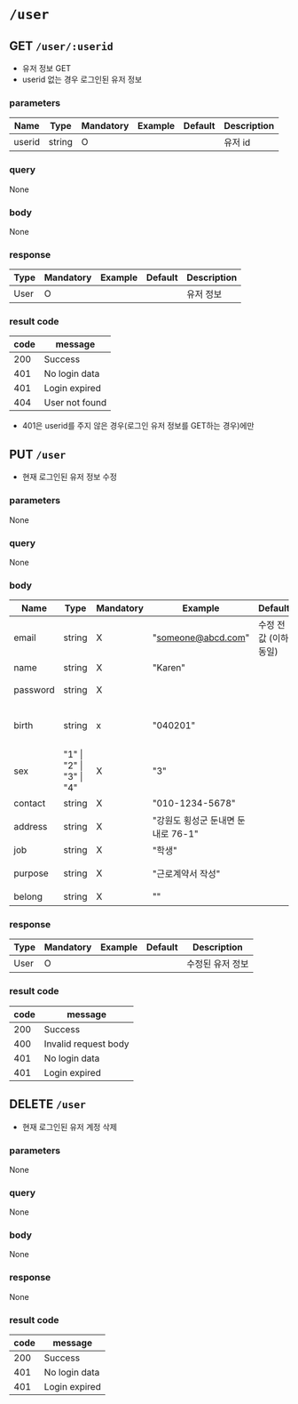 # `/user`
## GET `/user/:userid`
- 유저 정보 GET
- userid 없는 경우 로그인된 유저 정보
### parameters
| Name   | Type   | Mandatory | Example | Default       | Description |
| ------ | ------ | -------- | ------- | ------------- | ----------- |
| userid | string | O        |         |  | 유저 id     |
### query
None
### body
None
### response
| Type | Mandatory | Example | Default | Description |
| ---- | --------- | ------- | ------- | ----------- |
| User | O         |         |         | 유저 정보   |
### result code
| code | message        |
| ---- | -------------- |
| 200  | Success        |
| 401  | No login data  |
| 401  | Login expired  |
| 404  | User not found |
- 401은 userid를 주지 않은 경우(로그인 유저 정보를 GET하는 경우)에만
## PUT `/user`
- 현재 로그인된 유저 정보 수정
### parameters
None
### query
None
### body
| Name     | Type                     | Mandatory | Example                            | Default                | Description                          |
| -------- | ------------------------ | -------- | ---------------------------------- | ---------------------- | ------------------------------------ |
| email    | string                   | X        | "someone@abcd.com"                 | 수정 전 값 (이하 동일) | 이메일                               |
| name     | string                   | X        | "Karen"                            |                        | 이름                                 |
| password | string                   | X        |                                    |                        | 비밀번호 (hashed)                    |
| birth    | string                   | x        | "040201"                           |                        | 생년월일 6자리 (주민등록번호 앞자리) |
| sex      | "1" \| "2" \| "3" \| "4" | X        | "3"                                |                        | 성별 (주민등록번호 뒷자리 첫 숫자)   |
| contact  | string                   | X        | "010-1234-5678"                    |                        | 전화번호                             |
| address  | string                   | X        | "강원도 횡성군 둔내면 둔내로 76-1" |                        | 주소 pure string                     |
| job      | string                   | X        | "학생"                             |                        | 직업                                 |
| purpose  | string                   | X        | "근로계약서 작성"                  |                        | 서비스 사용 이유                     |
| belong   | string                   | X        | ""                                 |                        | 소속                                 |
### response
| Type | Mandatory | Example | Default | Description      |
| ---- | --------- | ------- | ------- | ---------------- |
| User | O         |         |         | 수정된 유저 정보 |
### result code
| code | message              |
| ---- | -------------------- |
| 200  | Success              |
| 400  | Invalid request body |
| 401  | No login data        |
| 401  | Login expired        |
## DELETE `/user`
- 현재 로그인된 유저 계정 삭제
### parameters
None
### query
None
### body
None
### response
None
### result code
| code | message       |
| ---- | ------------- |
| 200  | Success       |
| 401  | No login data |
| 401  | Login expired |